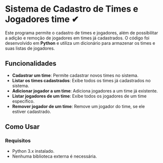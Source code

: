 # Sistema de Cadastro de Times e Jogadores time ✔

Este programa permite o cadastro de times e jogadores, além de possibilitar a adição e remoção de jogadores em times já cadastrados. O código foi desenvolvido em **Python** e utiliza um dicionário para armazenar os times e suas listas de jogadores.

## Funcionalidades

- **Cadastrar um time**: Permite cadastrar novos times no sistema.
- **Listar os times cadastrados**: Exibe todos os times já cadastrados no sistema.
- **Adicionar jogador a um time**: Adiciona jogadores a um time já existente.
- **Listar jogadores de um time**: Exibe todos os jogadores de um time específico.
- **Remover jogador de um time**: Remove um jogador do time, se ele estiver cadastrado.

## Como Usar

### Requisitos

- Python 3.x instalado.
- Nenhuma biblioteca externa é necessária.
